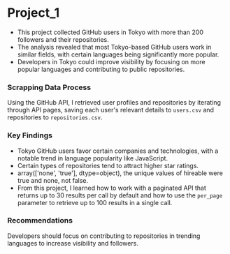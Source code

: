 # Project_1

- This project collected GitHub users in Tokyo with more than 200 followers and their repositories.
- The analysis revealed that most Tokyo-based GitHub users work in similar fields, with certain languages being significantly more popular.
- Developers in Tokyo could improve visibility by focusing on more popular languages and contributing to public repositories.

### Scrapping Data Process
Using the GitHub API, I retrieved user profiles and repositories by iterating through API pages, saving each user's relevant details to `users.csv` and repositories to `repositories.csv`.

### Key Findings
- Tokyo GitHub users favor certain companies and technologies, with a notable trend in language popularity like JavaScript.
- Certain types of repositories tend to attract higher star ratings.
- array(['none', 'true'], dtype=object), the unique values of hireable were true and none, not false.
- From this project, I learned how to work with a paginated API that returns up to 30 results per call by default and how to use the `per_page` parameter to retrieve up to 100 results in a single call.

### Recommendations
Developers should focus on contributing to repositories in trending languages to increase visibility and followers.
